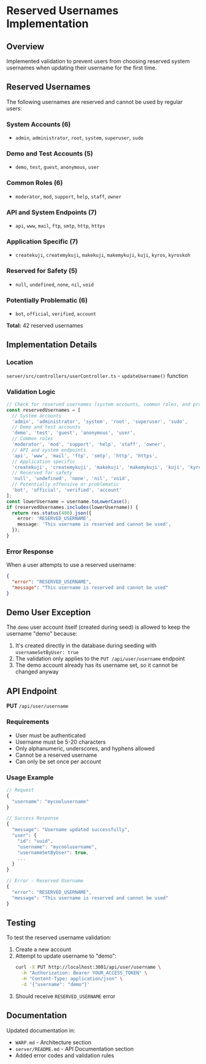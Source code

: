# Reserved Usernames Implementation

## Overview
Implemented validation to prevent users from choosing reserved system usernames when updating their username for the first time.

## Reserved Usernames
The following usernames are reserved and cannot be used by regular users:

### System Accounts (6)
- `admin`, `administrator`, `root`, `system`, `superuser`, `sudo`

### Demo and Test Accounts (5)
- `demo`, `test`, `guest`, `anonymous`, `user`

### Common Roles (6)
- `moderator`, `mod`, `support`, `help`, `staff`, `owner`

### API and System Endpoints (7)
- `api`, `www`, `mail`, `ftp`, `smtp`, `http`, `https`

### Application Specific (7)
- `createkuji`, `createmykuji`, `makekuji`, `makemykuji`, `kuji`, `kyros`, `kyroskoh`

### Reserved for Safety (5)
- `null`, `undefined`, `none`, `nil`, `void`

### Potentially Problematic (6)
- `bot`, `official`, `verified`, `account`

**Total:** 42 reserved usernames

## Implementation Details

### Location
`server/src/controllers/userController.ts` - `updateUsername()` function

### Validation Logic
```typescript
// Check for reserved usernames (system accounts, common roles, and protected names)
const reservedUsernames = [
  // System accounts
  'admin', 'administrator', 'system', 'root', 'superuser', 'sudo',
  // Demo and test accounts
  'demo', 'test', 'guest', 'anonymous', 'user',
  // Common roles
  'moderator', 'mod', 'support', 'help', 'staff', 'owner',
  // API and system endpoints
  'api', 'www', 'mail', 'ftp', 'smtp', 'http', 'https',
  // Application specific
  'createkuji', 'createmykuji', 'makekuji', 'makemykuji', 'kuji', 'kyros', 'kyroskoh',
  // Reserved for safety
  'null', 'undefined', 'none', 'nil', 'void',
  // Potentially offensive or problematic
  'bot', 'official', 'verified', 'account'
];
const lowerUsername = username.toLowerCase();
if (reservedUsernames.includes(lowerUsername)) {
  return res.status(400).json({
    error: 'RESERVED_USERNAME',
    message: 'This username is reserved and cannot be used',
  });
}
```

### Error Response
When a user attempts to use a reserved username:
```json
{
  "error": "RESERVED_USERNAME",
  "message": "This username is reserved and cannot be used"
}
```

## Demo User Exception
The `demo` user account itself (created during seed) is allowed to keep the username "demo" because:
1. It's created directly in the database during seeding with `usernameSetByUser: true`
2. The validation only applies to the `PUT /api/user/username` endpoint
3. The demo account already has its username set, so it cannot be changed anyway

## API Endpoint
**PUT** `/api/user/username`

### Requirements
- User must be authenticated
- Username must be 5-20 characters
- Only alphanumeric, underscores, and hyphens allowed
- Cannot be a reserved username
- Can only be set once per account

### Usage Example
```javascript
// Request
{
  "username": "mycoolusername"
}

// Success Response
{
  "message": "Username updated successfully",
  "user": {
    "id": "uuid",
    "username": "mycoolusername",
    "usernameSetByUser": true,
    ...
  }
}

// Error - Reserved Username
{
  "error": "RESERVED_USERNAME",
  "message": "This username is reserved and cannot be used"
}
```

## Testing
To test the reserved username validation:

1. Create a new account
2. Attempt to update username to "demo":
   ```bash
   curl -X PUT http://localhost:3001/api/user/username \
     -H "Authorization: Bearer YOUR_ACCESS_TOKEN" \
     -H "Content-Type: application/json" \
     -d '{"username": "demo"}'
   ```
3. Should receive `RESERVED_USERNAME` error

## Documentation
Updated documentation in:
- `WARP.md` - Architecture section
- `server/README.md` - API Documentation section
- Added error codes and validation rules
